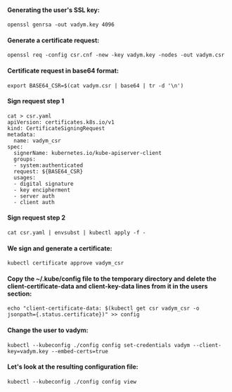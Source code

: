 #### Generating the user's SSL key:
```
openssl genrsa -out vadym.key 4096
```
#### Generate a certificate request:
```
openssl req -config csr.cnf -new -key vadym.key -nodes -out vadym.csr
```
#### Certificate request in base64 format:
```
export BASE64_CSR=$(cat vadym.csr | base64 | tr -d '\n')
```
#### Sign request step 1
```
cat > csr.yaml
apiVersion: certificates.k8s.io/v1
kind: CertificateSigningRequest
metadata:
  name: vadym_csr
spec:
  signerName: kubernetes.io/kube-apiserver-client
  groups:
  - system:authenticated
  request: ${BASE64_CSR}
  usages:
  - digital signature
  - key encipherment
  - server auth
  - client auth
```
#### Sign request step 2
```
cat csr.yaml | envsubst | kubectl apply -f -
```
#### We sign and generate a certificate:
```
kubectl certificate approve vadym_csr
```
#### Copy the ~/.kube/config file to the temporary directory and delete the client-certificate-data and client-key-data lines from it in the users section:
```
echo "client-certificate-data: $(kubectl get csr vadym_csr -o jsonpath={.status.certificate})" >> config
```
#### Change the user to vadym:
```
kubectl --kubeconfig ./config config set-credentials vadym --client-key=vadym.key --embed-certs=true
```
#### Let's look at the resulting configuration file:
```
kubectl --kubeconfig ./config config view
```
